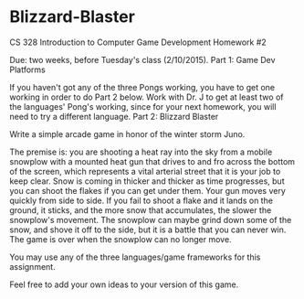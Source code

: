 # Blizzard-Blaster
CS 328 Introduction to Computer Game Development Homework #2

Due: two weeks, before Tuesday's class (2/10/2015).
Part 1: Game Dev Platforms

If you haven't got any of the three Pongs working, you have to get one working in order to do Part 2 below.
Work with Dr. J to get at least two of the languages' Pong's working, since for your next homework, you will need to try a different language.
Part 2: Blizzard Blaster

Write a simple arcade game in honor of the winter storm Juno.


The premise is: you are shooting a heat ray into the sky from a mobile snowplow with a mounted heat gun that drives to and fro across the bottom of the screen, which represents a vital arterial street that it is your job to keep clear. Snow is coming in thicker and thicker as time progresses, but you can shoot the flakes if you can get under them. Your gun moves very quickly from side to side. If you fail to shoot a flake and it lands on the ground, it sticks, and the more snow that accumulates, the slower the snowplow's movement. The snowplow can maybe grind down some of the snow, and shove it off to the side, but it is a battle that you can never win. The game is over when the snowplow can no longer move.

You may use any of the three languages/game frameworks for this assignment.

Feel free to add your own ideas to your version of this game.

